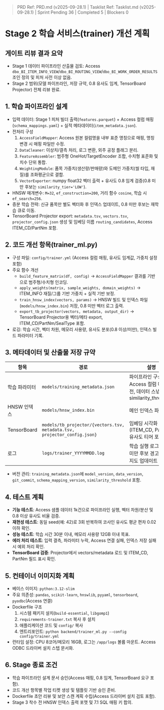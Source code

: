 ﻿> PRD Ref: PRD.md (v2025-09-28.1) | Tasklist Ref: Tasklist.md (v2025-09-28.1) | Sprint Pending 36 | Completed 5 | Blockers 0

# Stage 2 학습 서비스(trainer) 개선 계획

## 게이트 리뷰 결과 요약
- Stage 1 데이터 파이프라인 산출물 검토: Access `dbo_BI_ITEM_INFO_VIEW`/`dbo_BI_ROUTING_VIEW`/`dbo_BI_WORK_ORDER_RESULTS` 조인 정의 및 피처 사전 이상 없음.
- Stage 2 범위(모델 파이프라인, 저장 규약, 0.8 유사도 임계, TensorBoard Projector) 전체 리뷰 완료.

## 1. 학습 파이프라인 설계
- 입력 데이터: Stage 1 피처 빌더 출력(`features.parquet`) + Access 컬럼 매핑(`schema_mappings.yaml`) + 실적 메타데이터(`item_metadata.json`).
- 전처리 구성
  1. `AccessFieldMapper`: Access 원본 컬럼명을 내부 표준 명칭으로 매핑, 명칭 변경 시 매핑 파일만 수정.
  2. `DataCleaner`: 이상치/결측 처리, 로그 변환, 외주 공정 플래그 분리.
  3. `FeatureAssembler`: 범주형 OneHot/TargetEncoder 조합, 수치형 표준화 및 치수 단위 통합.
  4. `WeightingModule`: 품목 가중치(생산량/판매량)와 도메인 가중치(씰 타입, 재질)를 조화평균으로 결합.
  5. `VectorExporter`: numpy float32 벡터 출력 + 유사도 0.8 임계 검증(0.8 미만 후보는 `similarity_tier='LOW'`).
- HNSW 매개변수: `M=32`, `ef_construction=200`, 거리 함수 `cosine`, 학습 시 `ef_search=256`.
- 증분 학습 전략: 신규 품목만 별도 벡터화 후 인덱스 업데이트, 0.8 미만 후보는 재학습 큐로 이동.
- TensorBoard Projector export: `metadata.tsv`, `vectors.tsv`, `projector_config.json` 생성 및 임베딩 이름 `routing_candidates`, Access ITEM_CD/PartNm 포함.

## 2. 코드 개선 항목(trainer_ml.py)
- 구성 파일: `config/trainer.yml` (Access 컬럼 매핑, 유사도 임계값, 가중치 설정 포함)
- 주요 함수 개선
  - `build_feature_matrix(df, config)` → `AccessFieldMapper` 결과를 기반으로 범주형/수치형 인코딩.
  - `apply_weights(matrix, sample_weights, domain_weights)` → ITEM_INFO 재질/그룹 기반 가중치 + 실적 기반 보정.
  - `train_hnsw_index(vectors, params)` → HNSW 빌드 및 인덱스 파일(`models/hnsw_index.bin`) 저장, 0.8 미만 벡터 로그 출력.
  - `export_tb_projector(vectors, metadata, output_dir)` → TensorBoard Projector용 벡터/메타 export, ITEM_CD/PartNm/SealType 포함.
- 로깅: 학습 시간, 벡터 차원, 메모리 사용량, 유사도 분포(0.8 이상/미만), 인덱스 빌드 파라미터 기록.

## 3. 메타데이터 및 산출물 저장 규약
| 항목 | 경로 | 설명 |
| --- | --- | --- |
| 학습 파라미터 | `models/training_metadata.json` | 파이프라인 구성, Access 컬럼 매핑 버전, 데이터 스냅샷 ID, similarity_threshold |
| HNSW 인덱스 | `models/hnsw_index.bin` | 메인 인덱스 파일 |
| TensorBoard | `models/tb_projector/{vectors.tsv, metadata.tsv, projector_config.json}` | 임베딩 시각화 자산 (ITEM_CD, PartNm, 유사도 티어 포함) |
| 로그 | `logs/trainer_YYYYMMDD.log` | 학습 실행 로그(0.8 미만 후보 경고, 자기지도 업데이트 결과) |

- 버전 관리: `training_metadata.json`에 `model_version`, `data_version`, `git_commit`, `schema_mapping_version`, `similarity_threshold` 포함.

## 4. 테스트 계획
- **기능 테스트**: Access 샘플 데이터 1k건으로 파이프라인 실행, 벡터 차원/분산 및 0.8 이상 유사도 비율 검증.
- **재현성 테스트**: 동일 seed(예: 42)로 3회 반복하여 코사인 유사도 평균 편차 0.02 이하 확인.
- **성능 테스트**: 학습 시간 30분 이내, 메모리 사용량 12GB 이내 목표.
- **에러 처리 테스트**: 입력 결측, 파라미터 누락, Access 연결 실패, 인덱스 저장 실패 시 예외 처리 확인.
- **TensorBoard 검증**: Projector에서 vectors/metadata 로드 및 ITEM_CD, PartNm 필드 표시 확인.

## 5. 컨테이너 이미지화 계획
- 베이스 이미지: `python:3.12-slim`
- 주요 의존성: `pandas`, `scikit-learn`, `hnswlib`, `pyyaml`, `tensorboard`, `pyodbc`(Access 연결)
- Dockerfile 구조
  1. 시스템 패키지 설치(`build-essential`, `libgomp1`)
  2. `requirements-trainer.txt` 복사 후 설치
  3. 애플리케이션 코드 및 `config/` 복사
  4. 엔트리포인트: `python backend/trainer_ml.py --config config/trainer.yml`
- 런타임 설정: CPU 8코어/메모리 16GB, 로그는 `/app/logs` 볼륨 마운트. Access ODBC 드라이버 설치 스텝 문서화.

## 6. Stage 종료 조건
- 학습 파이프라인 설계 문서 승인(Access 매핑, 0.8 임계, TensorBoard 요구 포함).
- 코드 개선 항목별 작업 티켓 생성 및 템플릿 기반 승인 준비.
- Dockerfile 초안 리뷰 및 보안 스캔 계획 수립(Access 드라이버 설치 검토 포함).
- Stage 3 착수 전 HNSW 인덱스 출력 포맷 및 7.1 SQL 매핑 키 합의.

